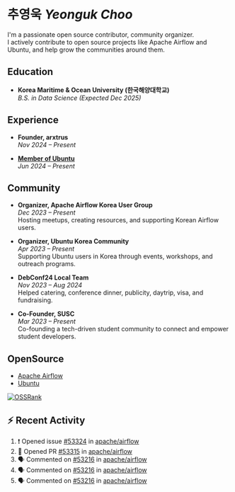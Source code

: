 # 추영욱 *Yeonguk Choo*

I'm a passionate open source contributor, community organizer.  
I actively contribute to open source projects like Apache Airflow and Ubuntu, and help grow the communities around them.  

## Education

- **Korea Maritime & Ocean University (한국해양대학교)**  
  *B.S. in Data Science (Expected Dec 2025)*  

## Experience
- **Founder, arxtrus**  
  _Nov 2024 – Present_  

- **[Member of Ubuntu](https://launchpad.net/~ubuntumembers)**  
  _Jun 2024 – Present_  


## Community

- **Organizer, Apache Airflow Korea User Group**  
  _Dec 2023 – Present_  
  Hosting meetups, creating resources, and supporting Korean Airflow users.

- **Organizer, Ubuntu Korea Community**  
  _Apr 2023 – Present_  
  Supporting Ubuntu users in Korea through events, workshops, and outreach programs.

- **DebConf24 Local Team**  
  _Nov 2023 – Aug 2024_  
  Helped catering, conference dinner, publicity, daytrip, visa, and fundraising.

- **Co-Founder, SUSC**  
  _Mar 2023 – Present_  
  Co-founding a tech-driven student community to connect and empower student developers.

## OpenSource
- [Apache Airflow](https://github.com/apache/airflow/pulls?q=is%3Apr+author%3Achoo121600+)
- [Ubuntu](https://launchpad.net/~choo121600)

[![OSSRank](https://ossrank.com/widget/1003272)](https://ossrank.com/c/1003272-yeonguk)


## :zap: Recent Activity
<!--START_SECTION:activity-->
1. ❗ Opened issue [#53324](https://github.com/apache/airflow/issues/53324) in [apache/airflow](https://github.com/apache/airflow)
2. 💪 Opened PR [#53315](https://github.com/apache/airflow/pull/53315) in [apache/airflow](https://github.com/apache/airflow)
3. 🗣 Commented on [#53216](https://github.com/apache/airflow/pull/53216#issuecomment-3066742518) in [apache/airflow](https://github.com/apache/airflow)
4. 🗣 Commented on [#53216](https://github.com/apache/airflow/pull/53216#issuecomment-3066703442) in [apache/airflow](https://github.com/apache/airflow)
5. 🗣 Commented on [#53216](https://github.com/apache/airflow/pull/53216#issuecomment-3064957980) in [apache/airflow](https://github.com/apache/airflow)
<!--END_SECTION:activity-->


